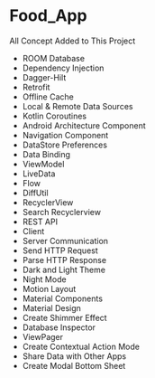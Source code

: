 # Food_App

All Concept Added to This Project
- ROOM Database
- Dependency Injection 
- Dagger-Hilt
- Retrofit
- Offline Cache
- Local & Remote Data Sources
- Kotlin Coroutines
- Android Architecture Component
- Navigation Component
- DataStore Preferences
- Data Binding
- ViewModel
- LiveData
- Flow
- DiffUtil
- RecyclerView
- Search Recyclerview
- REST API
- Client 
- Server Communication
- Send HTTP Request
- Parse HTTP Response
- Dark and Light Theme
- Night Mode
- Motion Layout
- Material Components
- Material Design
- Create Shimmer Effect
- Database Inspector
- ViewPager
- Create Contextual Action Mode
- Share Data with Other Apps
- Create Modal Bottom Sheet
